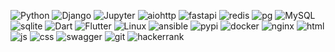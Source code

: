 <!-- ### Hi there 👋 -->

![Python](https://img.shields.io/badge/Python-3776AB.svg?style=for-the-badge&logo=Python&logoColor=white)
![Django](https://img.shields.io/badge/Django-092E20.svg?style=for-the-badge&logo=Django&logoColor=white)
![Jupyter](https://img.shields.io/badge/Jupyter-F37626.svg?style=for-the-badge&logo=Jupyter&logoColor=white)
![aiohttp](https://img.shields.io/badge/AIOHTTP-2C5BB4.svg?style=for-the-badge&logo=AIOHTTP&logoColor=white)
![fastapi](https://img.shields.io/badge/FastAPI-009688.svg?style=for-the-badge&logo=FastAPI&logoColor=white)
![redis](https://img.shields.io/badge/Redis-DC382D.svg?style=for-the-badge&logo=Redis&logoColor=white)
![pg](https://img.shields.io/badge/PostgreSQL-336791.svg?style=for-the-badge&logo=PostgreSQL&logoColor=white)
![MySQL](https://img.shields.io/badge/MySQL-4479A1.svg?style=for-the-badge&logo=MySQL&logoColor=white)
![sqlite](https://img.shields.io/badge/SQLite-003B57.svg?style=for-the-badge&logo=SQLite&logoColor=white)
![Dart](https://img.shields.io/badge/Dart-0175C2.svg?style=for-the-badge&logo=Dart&logoColor=white)
![Flutter](https://img.shields.io/badge/Flutter-02569B.svg?style=for-the-badge&logo=Flutter&logoColor=white)
![Linux](https://img.shields.io/badge/Linux-FCC624.svg?style=for-the-badge&logo=Linux&logoColor=black)
![ansible](https://img.shields.io/badge/Ansible-EE0000.svg?style=for-the-badge&logo=Ansible&logoColor=white)
![pypi](https://img.shields.io/badge/PyPI-3775A9.svg?style=for-the-badge&logo=PyPI&logoColor=white)
![docker](https://img.shields.io/badge/Docker-2496ED.svg?style=for-the-badge&logo=Docker&logoColor=white)
![nginx](https://img.shields.io/badge/NGINX-009639.svg?style=for-the-badge&logo=NGINX&logoColor=white)
![html](https://img.shields.io/badge/HTML5-E34F26.svg?style=for-the-badge&logo=HTML5&logoColor=white)
![js](https://img.shields.io/badge/JavaScript-F7DF1E.svg?style=for-the-badge&logo=JavaScript&logoColor=black)
![css](https://img.shields.io/badge/CSS3-1572B6.svg?style=for-the-badge&logo=CSS3&logoColor=white)
![swagger](https://img.shields.io/badge/Swagger-85EA2D.svg?style=for-the-badge&logo=Swagger&logoColor=black)
![git](https://img.shields.io/badge/Git-F05032.svg?style=for-the-badge&logo=Git&logoColor=white)
![hackerrank](https://img.shields.io/badge/HackerRank-2EC866.svg?style=for-the-badge&logo=HackerRank&logoColor=white)

<!--
![vscode](https://img.shields.io/badge/Visual Studio Code-007ACC.svg?style=for-the-badge&logo=Visual-Studio-Code&logoColor=white)
![bitbucket](https://img.shields.io/badge/Bitbucket-0052CC.svg?style=for-the-badge&logo=Bitbucket&logoColor=white)
![googleplay](https://img.shields.io/badge/Google Play-414141.svg?style=for-the-badge&logo=Google-Play&logoColor=white)
![appstore](https://img.shields.io/badge/App Store-0D96F6.svg?style=for-the-badge&logo=App-Store&logoColor=white)
!(appgallery](https://img.shields.io/badge/Huawei-FF0000.svg?style=for-the-badge&logo=Huawei&logoColor=white)
-->



<!--
**la-only/la-only** is a ✨ _special_ ✨ repository because its `README.md` (this file) appears on your GitHub profile.

Here are some ideas to get you started:

- 🔭 I’m currently working on ...
- 🌱 I’m currently learning ...
- 👯 I’m looking to collaborate on ...
- 🤔 I’m looking for help with ...
- 💬 Ask me about ...
- 📫 How to reach me: ...
- 😄 Pronouns: ...
- ⚡ Fun fact: ...
-->

